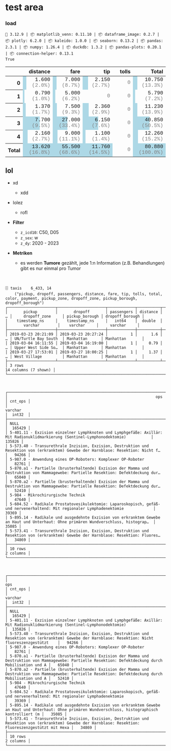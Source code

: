 # test area

### load

    🐍 3.12.9 | 📦 matplotlib_venn: 0.11.10 | 📦 dataframe_image: 0.2.7 | 📦 plotly: 6.2.0 | 📦 kaleido: 1.0.0 | 📦 seaborn: 0.13.2 | 📦 pandas: 2.3.1 | 📦 numpy: 1.26.4 | 📦 duckdb: 1.3.2 | 📦 pandas-plots: 0.20.1 | 📦 connection-helper: 0.13.1
    True





<style type="text/css">
#T_8a79b th {
  text-align: right;
}
#T_8a79b td {
  text-align: right;
}
#T_8a79b_row0_col0 {
  width: 10em;
  background: linear-gradient(90deg, lightblue 11.7%, transparent 11.7%);
  font-family: Courier;
}
#T_8a79b_row0_col1 {
  width: 10em;
  background: linear-gradient(90deg, lightblue 12.6%, transparent 12.6%);
  font-family: Courier;
}
#T_8a79b_row0_col2 {
  width: 10em;
  background: linear-gradient(90deg, lightblue 18.3%, transparent 18.3%);
  font-family: Courier;
}
#T_8a79b_row0_col3, #T_8a79b_row1_col2, #T_8a79b_row1_col3, #T_8a79b_row2_col3, #T_8a79b_row3_col3, #T_8a79b_row4_col3, #T_8a79b_row5_col3 {
  width: 10em;
  font-family: Courier;
}
#T_8a79b_row0_col4 {
  width: 10em;
  background: linear-gradient(90deg, lightblue 13.3%, transparent 13.3%);
  font-family: Courier;
}
#T_8a79b_row1_col0 {
  width: 10em;
  background: linear-gradient(90deg, lightblue 5.8%, transparent 5.8%);
  font-family: Courier;
}
#T_8a79b_row1_col1 {
  width: 10em;
  background: linear-gradient(90deg, lightblue 9.0%, transparent 9.0%);
  font-family: Courier;
}
#T_8a79b_row1_col4 {
  width: 10em;
  background: linear-gradient(90deg, lightblue 7.2%, transparent 7.2%);
  font-family: Courier;
}
#T_8a79b_row2_col0 {
  width: 10em;
  background: linear-gradient(90deg, lightblue 10.1%, transparent 10.1%);
  font-family: Courier;
}
#T_8a79b_row2_col1 {
  width: 10em;
  background: linear-gradient(90deg, lightblue 13.5%, transparent 13.5%);
  font-family: Courier;
}
#T_8a79b_row2_col2 {
  width: 10em;
  background: linear-gradient(90deg, lightblue 20.1%, transparent 20.1%);
  font-family: Courier;
}
#T_8a79b_row2_col4 {
  width: 10em;
  background: linear-gradient(90deg, lightblue 13.9%, transparent 13.9%);
  font-family: Courier;
}
#T_8a79b_row3_col0 {
  width: 10em;
  background: linear-gradient(90deg, lightblue 56.5%, transparent 56.5%);
  font-family: Courier;
}
#T_8a79b_row3_col1 {
  width: 10em;
  background: linear-gradient(90deg, lightblue 48.6%, transparent 48.6%);
  font-family: Courier;
}
#T_8a79b_row3_col2 {
  width: 10em;
  background: linear-gradient(90deg, lightblue 52.3%, transparent 52.3%);
  font-family: Courier;
}
#T_8a79b_row3_col4 {
  width: 10em;
  background: linear-gradient(90deg, lightblue 50.5%, transparent 50.5%);
  font-family: Courier;
}
#T_8a79b_row4_col0 {
  width: 10em;
  background: linear-gradient(90deg, lightblue 15.9%, transparent 15.9%);
  font-family: Courier;
}
#T_8a79b_row4_col1 {
  width: 10em;
  background: linear-gradient(90deg, lightblue 16.2%, transparent 16.2%);
  font-family: Courier;
}
#T_8a79b_row4_col2 {
  width: 10em;
  background: linear-gradient(90deg, lightblue 9.4%, transparent 9.4%);
  font-family: Courier;
}
#T_8a79b_row4_col4 {
  width: 10em;
  background: linear-gradient(90deg, lightblue 15.2%, transparent 15.2%);
  font-family: Courier;
}
#T_8a79b_row5_col0, #T_8a79b_row5_col1, #T_8a79b_row5_col2, #T_8a79b_row5_col4 {
  width: 10em;
  background: linear-gradient(90deg, lightblue 100.0%, transparent 100.0%);
  font-family: Courier;
}
</style>
<table id="T_8a79b">
  <thead>
    <tr>
      <th class="blank level0" >&nbsp;</th>
      <th id="T_8a79b_level0_col0" class="col_heading level0 col0" >distance</th>
      <th id="T_8a79b_level0_col1" class="col_heading level0 col1" >fare</th>
      <th id="T_8a79b_level0_col2" class="col_heading level0 col2" >tip</th>
      <th id="T_8a79b_level0_col3" class="col_heading level0 col3" >tolls</th>
      <th id="T_8a79b_level0_col4" class="col_heading level0 col4" >Total</th>
    </tr>
  </thead>
  <tbody>
    <tr>
      <th id="T_8a79b_level0_row0" class="row_heading level0 row0" >0</th>
      <td id="T_8a79b_row0_col0" class="data row0 col0" >1.600 <span style="color: grey">(2.0%) </span></td>
      <td id="T_8a79b_row0_col1" class="data row0 col1" >7.000 <span style="color: grey">(8.7%) </span></td>
      <td id="T_8a79b_row0_col2" class="data row0 col2" >2.150 <span style="color: grey">(2.7%) </span></td>
      <td id="T_8a79b_row0_col3" class="data row0 col3" ><span style="color: grey">0 </span></td>
      <td id="T_8a79b_row0_col4" class="data row0 col4" >10.750 <span style="color: grey">(13.3%) </span></td>
    </tr>
    <tr>
      <th id="T_8a79b_level0_row1" class="row_heading level0 row1" >1</th>
      <td id="T_8a79b_row1_col0" class="data row1 col0" >0.790 <span style="color: grey">(1.0%) </span></td>
      <td id="T_8a79b_row1_col1" class="data row1 col1" >5.000 <span style="color: grey">(6.2%) </span></td>
      <td id="T_8a79b_row1_col2" class="data row1 col2" ><span style="color: grey">0 </span></td>
      <td id="T_8a79b_row1_col3" class="data row1 col3" ><span style="color: grey">0 </span></td>
      <td id="T_8a79b_row1_col4" class="data row1 col4" >5.790 <span style="color: grey">(7.2%) </span></td>
    </tr>
    <tr>
      <th id="T_8a79b_level0_row2" class="row_heading level0 row2" >2</th>
      <td id="T_8a79b_row2_col0" class="data row2 col0" >1.370 <span style="color: grey">(1.7%) </span></td>
      <td id="T_8a79b_row2_col1" class="data row2 col1" >7.500 <span style="color: grey">(9.3%) </span></td>
      <td id="T_8a79b_row2_col2" class="data row2 col2" >2.360 <span style="color: grey">(2.9%) </span></td>
      <td id="T_8a79b_row2_col3" class="data row2 col3" ><span style="color: grey">0 </span></td>
      <td id="T_8a79b_row2_col4" class="data row2 col4" >11.230 <span style="color: grey">(13.9%) </span></td>
    </tr>
    <tr>
      <th id="T_8a79b_level0_row3" class="row_heading level0 row3" >3</th>
      <td id="T_8a79b_row3_col0" class="data row3 col0" >7.700 <span style="color: grey">(9.5%) </span></td>
      <td id="T_8a79b_row3_col1" class="data row3 col1" >27.000 <span style="color: grey">(33.4%) </span></td>
      <td id="T_8a79b_row3_col2" class="data row3 col2" >6.150 <span style="color: grey">(7.6%) </span></td>
      <td id="T_8a79b_row3_col3" class="data row3 col3" ><span style="color: grey">0 </span></td>
      <td id="T_8a79b_row3_col4" class="data row3 col4" >40.850 <span style="color: grey">(50.5%) </span></td>
    </tr>
    <tr>
      <th id="T_8a79b_level0_row4" class="row_heading level0 row4" >4</th>
      <td id="T_8a79b_row4_col0" class="data row4 col0" >2.160 <span style="color: grey">(2.7%) </span></td>
      <td id="T_8a79b_row4_col1" class="data row4 col1" >9.000 <span style="color: grey">(11.1%) </span></td>
      <td id="T_8a79b_row4_col2" class="data row4 col2" >1.100 <span style="color: grey">(1.4%) </span></td>
      <td id="T_8a79b_row4_col3" class="data row4 col3" ><span style="color: grey">0 </span></td>
      <td id="T_8a79b_row4_col4" class="data row4 col4" >12.260 <span style="color: grey">(15.2%) </span></td>
    </tr>
    <tr>
      <th id="T_8a79b_level0_row5" class="row_heading level0 row5" >Total</th>
      <td id="T_8a79b_row5_col0" class="data row5 col0" >13.620 <span style="color: grey">(16.8%) </span></td>
      <td id="T_8a79b_row5_col1" class="data row5 col1" >55.500 <span style="color: grey">(68.6%) </span></td>
      <td id="T_8a79b_row5_col2" class="data row5 col2" >11.760 <span style="color: grey">(14.5%) </span></td>
      <td id="T_8a79b_row5_col3" class="data row5 col3" ><span style="color: grey">0 </span></td>
      <td id="T_8a79b_row5_col4" class="data row5 col4" >80.880 <span style="color: grey">(100.0%) </span></td>
    </tr>
  </tbody>
</table>




## lol
- xd
  - xdd
- lolez
  - rofl

- **Filter**
  - `z_icd10`: C50, D05
  - `z_sex`: w
  - `z_dy`: 2020 - 2023

- **Metriken**
  - es werden **Tumore** gezählt, jede 1:n Information (z.B. Behandlungen) gibt es nur einmal pro Tumor

<br>

    🗄️ taxis	6_433, 14
    	("pickup, dropoff, passengers, distance, fare, tip, tolls, total, color, payment, pickup_zone, dropoff_zone, pickup_borough, dropoff_borough")
    ┌─────────────────────┬─────────────────────┬────────────┬──────────┬───┬──────────────────────┬────────────────┬─────────────────┐
    │       pickup        │       dropoff       │ passengers │ distance │ … │     dropoff_zone     │ pickup_borough │ dropoff_borough │
    │    timestamp_ns     │    timestamp_ns     │   int64    │  double  │   │       varchar        │    varchar     │     varchar     │
    ├─────────────────────┼─────────────────────┼────────────┼──────────┼───┼──────────────────────┼────────────────┼─────────────────┤
    │ 2019-03-23 20:21:09 │ 2019-03-23 20:27:24 │          1 │      1.6 │ … │ UN/Turtle Bay South  │ Manhattan      │ Manhattan       │
    │ 2019-03-04 16:11:55 │ 2019-03-04 16:19:00 │          1 │     0.79 │ … │ Upper West Side So…  │ Manhattan      │ Manhattan       │
    │ 2019-03-27 17:53:01 │ 2019-03-27 18:00:25 │          1 │     1.37 │ … │ West Village         │ Manhattan      │ Manhattan       │
    ├─────────────────────┴─────────────────────┴────────────┴──────────┴───┴──────────────────────┴────────────────┴─────────────────┤
    │ 3 rows                                                                                                     14 columns (7 shown) │
    └─────────────────────────────────────────────────────────────────────────────────────────────────────────────────────────────────┘
    


    ┌─────────────────────────────────────────────────────────────────────────────────────────────────────────────────────────────────────┬─────────┐
    │                                                                 ops                                                                 │ cnt_ops │
    │                                                               varchar                                                               │  int32  │
    ├─────────────────────────────────────────────────────────────────────────────────────────────────────────────────────────────────────┼─────────┤
    │ NULL                                                                                                                                │  165429 │
    │ 5-401.11 - Exzision einzelner Lymphknoten und Lymphgefäße: Axillär: Mit Radionuklidmarkierung (Sentinel-Lymphonodektomie)           │  135826 │
    │ 5-573.40 - Transurethrale Inzision, Exzision, Destruktion und Resektion von (erkranktem) Gewebe der Harnblase: Resektion: Nicht f…  │   94266 │
    │ 5-987.0 - Anwendung eines OP-Roboters: Komplexer OP-Roboter                                                                         │   82761 │
    │ 5-870.a1 - Partielle (brusterhaltende) Exzision der Mamma und Destruktion von Mammagewebe: Partielle Resektion: Defektdeckung dur…  │   65040 │
    │ 5-870.a2 - Partielle (brusterhaltende) Exzision der Mamma und Destruktion von Mammagewebe: Partielle Resektion: Defektdeckung dur…  │   52410 │
    │ 5-984 - Mikrochirurgische Technik                                                                                                   │   47640 │
    │ 5-604.52 - Radikale Prostatovesikulektomie: Laparoskopisch, gefäß- und nervenerhaltend: Mit regionaler Lymphadenektomie             │   39369 │
    │ 5-895.14 - Radikale und ausgedehnte Exzision von erkranktem Gewebe an Haut und Unterhaut: Ohne primären Wundverschluss, histograp…  │   35085 │
    │ 5-573.41 - Transurethrale Inzision, Exzision, Destruktion und Resektion von (erkranktem) Gewebe der Harnblase: Resektion: Fluores…  │   34869 │
    ├─────────────────────────────────────────────────────────────────────────────────────────────────────────────────────────────────────┴─────────┤
    │ 10 rows                                                                                                                             2 columns │
    └───────────────────────────────────────────────────────────────────────────────────────────────────────────────────────────────────────────────┘
    


    ┌────────────────────────────────────────────────────────────────────────────────────────────────────────────────────────────────────────────────────────┬─────────┐
    │                                                                          ops                                                                           │ cnt_ops │
    │                                                                        varchar                                                                         │  int32  │
    ├────────────────────────────────────────────────────────────────────────────────────────────────────────────────────────────────────────────────────────┼─────────┤
    │ NULL                                                                                                                                                   │  165429 │
    │ 5-401.11 - Exzision einzelner Lymphknoten und Lymphgefäße: Axillär: Mit Radionuklidmarkierung (Sentinel-Lymphonodektomie)                              │  135826 │
    │ 5-573.40 - Transurethrale Inzision, Exzision, Destruktion und Resektion von (erkranktem) Gewebe der Harnblase: Resektion: Nicht fluoreszenzgestützt    │   94266 │
    │ 5-987.0 - Anwendung eines OP-Roboters: Komplexer OP-Roboter                                                                                            │   82761 │
    │ 5-870.a1 - Partielle (brusterhaltende) Exzision der Mamma und Destruktion von Mammagewebe: Partielle Resektion: Defektdeckung durch Mobilisation und A │   65040 │
    │ 5-870.a2 - Partielle (brusterhaltende) Exzision der Mamma und Destruktion von Mammagewebe: Partielle Resektion: Defektdeckung durch Mobilisation und A │   52410 │
    │ 5-984 - Mikrochirurgische Technik                                                                                                                      │   47640 │
    │ 5-604.52 - Radikale Prostatovesikulektomie: Laparoskopisch, gefäß- und nervenerhaltend: Mit regionaler Lymphadenektomie                                │   39369 │
    │ 5-895.14 - Radikale und ausgedehnte Exzision von erkranktem Gewebe an Haut und Unterhaut: Ohne primären Wundverschluss, histographisch kontrolliert (m │   35085 │
    │ 5-573.41 - Transurethrale Inzision, Exzision, Destruktion und Resektion von (erkranktem) Gewebe der Harnblase: Resektion: Fluoreszenzgestützt mit Hexa │   34869 │
    ├────────────────────────────────────────────────────────────────────────────────────────────────────────────────────────────────────────────────────────┴─────────┤
    │ 10 rows                                                                                                                                                2 columns │
    └──────────────────────────────────────────────────────────────────────────────────────────────────────────────────────────────────────────────────────────────────┘
    

